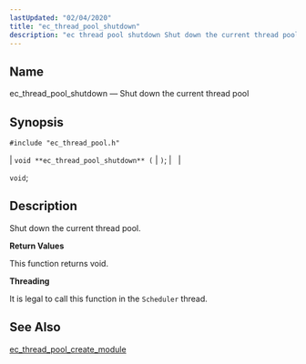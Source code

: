 ```yaml
---
lastUpdated: "02/04/2020"
title: "ec_thread_pool_shutdown"
description: "ec thread pool shutdown Shut down the current thread pool void ec thread pool shutdown void Shut down the current thread pool This function returns void It is legal to call this function in the Scheduler thread ec thread pool create module..."
---
```


<a name="apis.ec_thread_pool_shutdown"></a> 
## Name

ec_thread_pool_shutdown — Shut down the current thread pool

## Synopsis

`#include "ec_thread_pool.h"`

| `void **ec_thread_pool_shutdown** (` | `)`; |   |

`void`;<a name="idp63420864"></a> 
## Description

Shut down the current thread pool.

**<a name="idp63422080"></a> Return Values**

This function returns void.

**<a name="idp63422992"></a> Threading**

It is legal to call this function in the `Scheduler` thread.

<a name="idp63424848"></a> 
## See Also

[ec_thread_pool_create_module](/momentum/3/3-api/apis-ec-thread-pool-create-module)